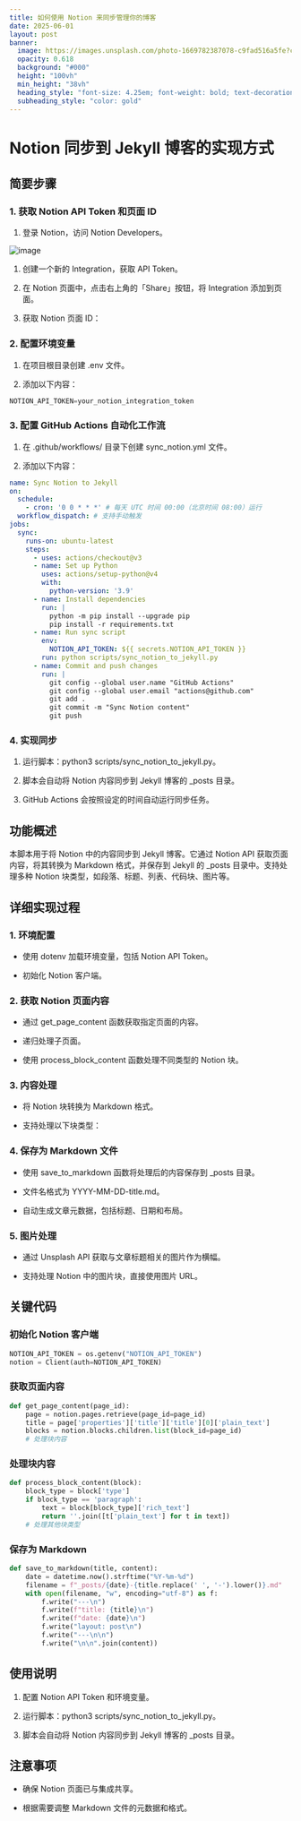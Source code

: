 ```yaml
---
title: 如何使用 Notion 来同步管理你的博客
date: 2025-06-01
layout: post
banner:
  image: https://images.unsplash.com/photo-1669782387078-c9fad516a5fe?crop=entropy&cs=tinysrgb&fit=max&fm=jpg&ixid=M3w2OTIwMzJ8MHwxfHJhbmRvbXx8fHx8fHx8fDE3NDg4MDI0Njh8&ixlib=rb-4.1.0&q=80&w=1080
  opacity: 0.618
  background: "#000"
  height: "100vh"
  min_height: "38vh"
  heading_style: "font-size: 4.25em; font-weight: bold; text-decoration: underline"
  subheading_style: "color: gold"
---
```


# Notion 同步到 Jekyll 博客的实现方式

## 简要步骤

### 1. 获取 Notion API Token 和页面 ID

1. 登录 Notion，访问 Notion Developers。

![image](https://prod-files-secure.s3.us-west-2.amazonaws.com/a7a0cc5a-89b9-4cda-8686-1fba0ca52f40/d19c1afe-dea5-4312-9333-786b0ba83054/image.png?X-Amz-Algorithm=AWS4-HMAC-SHA256&X-Amz-Content-Sha256=UNSIGNED-PAYLOAD&X-Amz-Credential=ASIAZI2LB466RNNVWRTW%2F20250601%2Fus-west-2%2Fs3%2Faws4_request&X-Amz-Date=20250601T182748Z&X-Amz-Expires=3600&X-Amz-Security-Token=IQoJb3JpZ2luX2VjEBEaCXVzLXdlc3QtMiJIMEYCIQDS9xMVOmYQBm2%2BZvLv4Ed8max3FBTzlpnb8HzgIgjQlgIhAPi2wcx0IN47BuJM%2BdmXAjpfB6vz%2F1nbNIYkL26mReg6KogECNr%2F%2F%2F%2F%2F%2F%2F%2F%2F%2FwEQABoMNjM3NDIzMTgzODA1IgwsPKjrECQnR9kZYFkq3AOuUL%2Ba9qtN8Z8Hp44b1%2BmT5aLNFyqWgND8X0AEgO37dm3G%2BZ8vEdAzq%2BhJhhpMxh%2B5So6gwpBCjIk9Yf3Rl2bDs4ifjM%2B8AXTVIkKnMrzsy4I1ByKkiQZwx6kw53nAS%2F5YBC4lQcP7bmhymNRl%2BmLVVXTq9v1sVbjgBPdz4tWF3jhgy%2Fvq2Ox%2F%2BxxQ52lYSu43AOVMXot7rioejWHOKTE65w%2F8TIH5AaipxG65EC8lYvuYVwdMpmYleNPiv2obXgyuNI8%2FjkIZUPODntfKe3b41zu76aa4x842oFRRsx9ALl%2BRz56MkUbQOzzt0GDi4YGovGlC7dOymSUZ0G4SGRjoe1BnPri6pZnI8G6kvZeTaiMpeDfItk6YoowIePbrvDloWmJawnA6YVqr%2BnKdQgdoQVa0bNJiGIhMVd1GQBP096lRY4BV1mRWzdAlRANb2boqeKzOqLo6EImJcVm%2B%2FQODn%2ByVj6zO2Y3ujfQ5yZ9ZkoZXOVbZO%2BRSyjuxn6UF6RjVtSN4%2BMNAyKAp5jv5TuZPlDdJkjPCT2%2BZCNtdqSoYuU1neOqnLs1Mso8fSt142F%2FcVLbSKqJq7MiukH0v0sCZ1qSD5paePv%2B%2Bamj0JgAlqvqkTi0LkIikUDcVwTClgPLBBjqkAQrJoKl8AV4h74VoIvTHqqZewu0YHu%2F1hp10SI7VfO7aUbuVEGyplZu0uhHeeWNJsEv31j4MduhLSTzR9xLrj5gJxkF7fBEt1wbVwZQ9At38rUTE11sVncCyuqeTy8aHXT784aVc3xSmyCUvnWInvgUAIgORtLuuHla%2FVWIrjHnrpoXhtN%2BI3v2axZb2VgTU3kfFf3umsVZDauv15stFWOFUtbCX&X-Amz-Signature=3b6c006cb3bff3d97f00914d5320891ba6f83d7b78f208b0d7624ca1788edcd8&X-Amz-SignedHeaders=host&x-id=GetObject)

1. 创建一个新的 Integration，获取 API Token。

1. 在 Notion 页面中，点击右上角的「Share」按钮，将 Integration 添加到页面。

1. 获取 Notion 页面 ID：


### 2. 配置环境变量

1. 在项目根目录创建 .env 文件。

1. 添加以下内容：

```javascript
NOTION_API_TOKEN=your_notion_integration_token
```

### 3. 配置 GitHub Actions 自动化工作流

1. 在 .github/workflows/ 目录下创建 sync_notion.yml 文件。

1. 添加以下内容：

```yaml
name: Sync Notion to Jekyll
on:
  schedule:
    - cron: '0 0 * * *' # 每天 UTC 时间 00:00（北京时间 08:00）运行
  workflow_dispatch: # 支持手动触发
jobs:
  sync:
    runs-on: ubuntu-latest
    steps:
      - uses: actions/checkout@v3
      - name: Set up Python
        uses: actions/setup-python@v4
        with:
          python-version: '3.9'
      - name: Install dependencies
        run: |
          python -m pip install --upgrade pip
          pip install -r requirements.txt
      - name: Run sync script
        env:
          NOTION_API_TOKEN: ${{ secrets.NOTION_API_TOKEN }}
        run: python scripts/sync_notion_to_jekyll.py
      - name: Commit and push changes
        run: |
          git config --global user.name "GitHub Actions"
          git config --global user.email "actions@github.com"
          git add .
          git commit -m "Sync Notion content"
          git push
```

### 4. 实现同步

1. 运行脚本：python3 scripts/sync_notion_to_jekyll.py。

1. 脚本会自动将 Notion 内容同步到 Jekyll 博客的 _posts 目录。

1. GitHub Actions 会按照设定的时间自动运行同步任务。

## 功能概述

本脚本用于将 Notion 中的内容同步到 Jekyll 博客。它通过 Notion API 获取页面内容，将其转换为 Markdown 格式，并保存到 Jekyll 的 _posts 目录中。支持处理多种 Notion 块类型，如段落、标题、列表、代码块、图片等。

## 详细实现过程

### 1. 环境配置

- 使用 dotenv 加载环境变量，包括 Notion API Token。

- 初始化 Notion 客户端。

### 2. 获取 Notion 页面内容

- 通过 get_page_content 函数获取指定页面的内容。

- 递归处理子页面。

- 使用 process_block_content 函数处理不同类型的 Notion 块。

### 3. 内容处理

- 将 Notion 块转换为 Markdown 格式。

- 支持处理以下块类型：


### 4. 保存为 Markdown 文件

- 使用 save_to_markdown 函数将处理后的内容保存到 _posts 目录。

- 文件名格式为 YYYY-MM-DD-title.md。

- 自动生成文章元数据，包括标题、日期和布局。

### 5. 图片处理

- 通过 Unsplash API 获取与文章标题相关的图片作为横幅。

- 支持处理 Notion 中的图片块，直接使用图片 URL。

## 关键代码

### 初始化 Notion 客户端

```python
NOTION_API_TOKEN = os.getenv("NOTION_API_TOKEN")
notion = Client(auth=NOTION_API_TOKEN)
```

### 获取页面内容

```python
def get_page_content(page_id):
    page = notion.pages.retrieve(page_id=page_id)
    title = page['properties']['title']['title'][0]['plain_text']
    blocks = notion.blocks.children.list(block_id=page_id)
    # 处理块内容
```

### 处理块内容

```python
def process_block_content(block):
    block_type = block['type']
    if block_type == 'paragraph':
        text = block[block_type]['rich_text']
        return ''.join([t['plain_text'] for t in text])
    # 处理其他块类型
```

### 保存为 Markdown

```python
def save_to_markdown(title, content):
    date = datetime.now().strftime("%Y-%m-%d")
    filename = f"_posts/{date}-{title.replace(' ', '-').lower()}.md"
    with open(filename, "w", encoding="utf-8") as f:
        f.write("---\n")
        f.write(f"title: {title}\n")
        f.write(f"date: {date}\n")
        f.write("layout: post\n")
        f.write("---\n\n")
        f.write("\n\n".join(content))
```

## 使用说明

1. 配置 Notion API Token 和环境变量。

1. 运行脚本：python3 scripts/sync_notion_to_jekyll.py。

1. 脚本会自动将 Notion 内容同步到 Jekyll 博客的 _posts 目录。

## 注意事项

- 确保 Notion 页面已与集成共享。

- 根据需要调整 Markdown 文件的元数据和格式。
